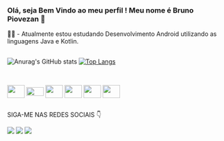 ### Olá, seja Bem Vindo ao meu perfil ! Meu nome é Bruno Piovezan 👋


🐱‍💻 - Atualmente estou estudando Desenvolvimento Android utilizando as linguagens Java e Kotlin. 

##

![Anurag's GitHub stats](https://github-readme-stats.vercel.app/api?username=BrunoPiovezan&show_icons=true&theme=chartreuse-dark)
[![Top Langs](https://github-readme-stats.vercel.app/api/top-langs/?username=BrunoPiovezan&layout=compact&theme=chartreuse-dark)](https://github.com/anuraghazra/github-readme-stats)

## 

<div style="display: inline_block"><br>
<img align="center" height="30" width="40" src="https://cdn.jsdelivr.net/gh/devicons/devicon/icons/java/java-original-wordmark.svg" />
<img align="center" height="20" width="40" src="https://cdn.jsdelivr.net/gh/devicons/devicon/icons/kotlin/kotlin-original.svg" />
<img align="center" height="30" width="40" src="https://cdn.jsdelivr.net/gh/devicons/devicon/icons/html5/html5-plain-wordmark.svg" />
<img align="center" height="30" width="40" src="https://cdn.jsdelivr.net/gh/devicons/devicon/icons/css3/css3-original.svg" />
<img align="center" height="30" width="40" src="https://cdn.jsdelivr.net/gh/devicons/devicon/icons/android/android-original.svg" />
<img align="center" height="30" width="40" src="https://cdn.jsdelivr.net/gh/devicons/devicon/icons/firebase/firebase-plain-wordmark.svg" />
          
          
</div>  

##
SIGA-ME NAS REDES SOCIAIS 👇 
<div> 
<a href="https://www.linkedin.com/in/bruno-piovezan-b3874170" target="_blank"><img src="https://img.shields.io/badge/-LinkedIn-%230077B5?style=for-the-badge&logo=linkedin&logoColor=white" target="_blank"></a> 
<a href = "mailto:bruno.piovezans@gmail.com"><img src=https://img.shields.io/badge/Gmail-D14836?style=for-the-badge&logo=gmail&logoColor=white target="_blank"></a>
<a href="https://instagram.com/brunopiovezans/" target="_blank"><img src="https://img.shields.io/badge/-Instagram-%23E4405F?style=for-the-badge&logo=instagram&logoColor=white" target="_blank"></a>
 
  
</div>

          
          
          
